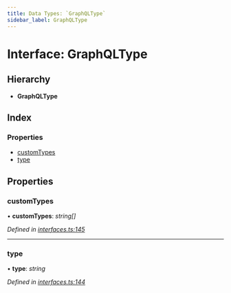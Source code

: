 ```yaml
---
title: Data Types: `GraphQLType`
sidebar_label: GraphQLType
---
```


# Interface: GraphQLType

## Hierarchy

* **GraphQLType**

## Index

### Properties

* [customTypes](graphqltype.md#customtypes)
* [type](graphqltype.md#type)

## Properties

###  customTypes

• **customTypes**: *string[]*

*Defined in [interfaces.ts:145](https://github.com/terascope/teraslice/blob/f95bb5556/packages/data-types/src/interfaces.ts#L145)*

___

###  type

• **type**: *string*

*Defined in [interfaces.ts:144](https://github.com/terascope/teraslice/blob/f95bb5556/packages/data-types/src/interfaces.ts#L144)*

